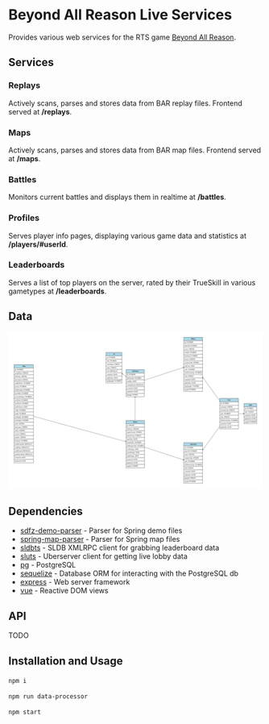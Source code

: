 # Beyond All Reason Live Services
Provides various web services for the RTS game [Beyond All Reason](https://www.beyondallreason.info/).

## Services

### Replays
Actively scans, parses and stores data from BAR replay files. Frontend served at **/replays**.

### Maps
Actively scans, parses and stores data from BAR map files. Frontend served at **/maps**.

### Battles
Monitors current battles and displays them in realtime at **/battles**.

### Profiles
Serves player info pages, displaying various game data and statistics at **/players/#userId**.

### Leaderboards
Serves a list of top players on the server, rated by their TrueSkill in various gametypes at **/leaderboards**.

## Data
![DB Schema](./src/data-processor/db-schema.svg)

## Dependencies
- [sdfz-demo-parser](https://www.npmjs.com/package/sdfz-demo-parser) - Parser for Spring demo files
- [spring-map-parser](https://www.npmjs.com/package/spring-map-parser) - Parser for Spring map files
- [sldbts](https://www.npmjs.com/package/sldbts) - SLDB XMLRPC client for grabbing leaderboard data
- [sluts](https://www.npmjs.com/package/sluts) - Uberserver client for getting live lobby data
- [pg](https://www.npmjs.com/package/pg) - PostgreSQL
- [sequelize](https://www.npmjs.com/package/sequelize) - Database ORM for interacting with the PostgreSQL db
- [express](https://www.npmjs.com/package/express) - Web server framework
- [vue](https://www.npmjs.com/package/vue) - Reactive DOM views

## API
TODO

## Installation and Usage
`npm i`

`npm run data-processor`

`npm start`

